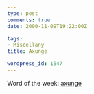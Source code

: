 ```yaml
---
type: post
comments: true
date: 2000-11-09T19:22:00Z

tags:
- Miscellany
title: Axunge

wordpress_id: 1547
---
```


Word of the week: [axunge](http://www.dictionary.com/cgi-bin/dict.pl?term=axunge)
